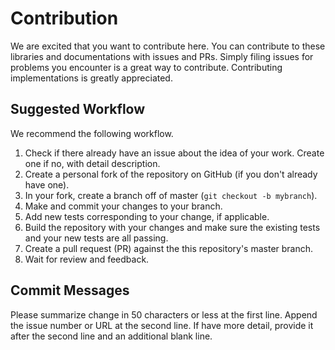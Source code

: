 # Contribution

We are excited that you want to contribute here.
You can contribute to these libraries and documentations with issues and PRs.
Simply filing issues for problems you encounter is a great way to contribute.
Contributing implementations is greatly appreciated.

## Suggested Workflow

We recommend the following workflow.

1. Check if there already have an issue about the idea of your work. Create one if no, with detail description.
2. Create a personal fork of the repository on GitHub (if you don't already have one).
3. In your fork, create a branch off of master (`git checkout -b mybranch`).
4. Make and commit your changes to your branch.
5. Add new tests corresponding to your change, if applicable.
6. Build the repository with your changes and make sure the existing tests and your new tests are all passing.
7. Create a pull request (PR) against the this repository's master branch.
8. Wait for review and feedback.

## Commit Messages

Please summarize change in 50 characters or less at the first line.
Append the issue number or URL at the second line.
If have more detail, provide it after the second line and an additional blank line.
